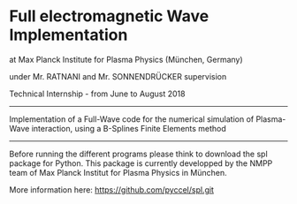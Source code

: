 # Full electromagnetic Wave Implementation

at Max Planck Institute for Plasma Physics (München, Germany)

under Mr. RATNANI and Mr. SONNENDRÜCKER supervision


Technical Internship - from June to August 2018

------------------------------------------------------------------------

Implementation of a Full-Wave code for the numerical simulation of Plasma-Wave interaction, using a B-Splines Finite Elements method

-----------------------------------------------------------------------


Before running the different programs please think to download the spl package for Python. This package is currently developped by the NMPP team of Max Planck Institut for Plasma Physics in München.

More information here: https://github.com/pyccel/spl.git
